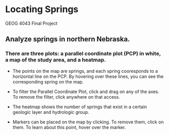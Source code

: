 # Locating Springs
GEOG 4043 Final Project

## Analyze springs in northern Nebraska.

### There are three plots: a parallel coordinate plot (PCP) in white, a map of the study area, and a heatmap.

 - The points on the map are springs, and each spring cooresponds to a horizontal line on the PCP.  By hovering over these lines, you can see the corresponding spring on the map.  

 - To filter the Parallel Coordinate Plot, click and drag on any of the axes.  To remove the filter, click anywhere on that access.

 - The heatmap shows the number of springs that exist in a certain geologic layer and hydrologic group.  

 - Markers can be placed on the map by clicking.  To remove them, click on them.  To learn about this point, hover over the marker.
